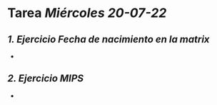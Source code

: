 # Tarea *Miércoles 20-07-22*

## *1. Ejercicio Fecha de nacimiento en la matrix*

-


## *2. Ejercicio MIPS*

- 
